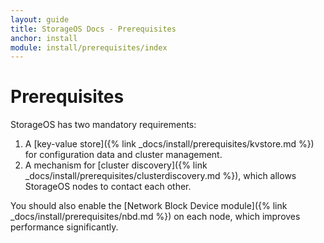 ```yaml
---
layout: guide
title: StorageOS Docs - Prerequisites
anchor: install
module: install/prerequisites/index
---
```


# Prerequisites

StorageOS has two mandatory requirements:

1. A [key-value store]({% link _docs/install/prerequisites/kvstore.md %}) for configuration data and cluster management.
2.  A mechanism for [cluster discovery]({% link _docs/install/prerequisites/clusterdiscovery.md %}), which allows StorageOS nodes to contact each other.

You should also enable the [Network Block Device module]({% link _docs/install/prerequisites/nbd.md %}) on each node, which improves performance significantly.
